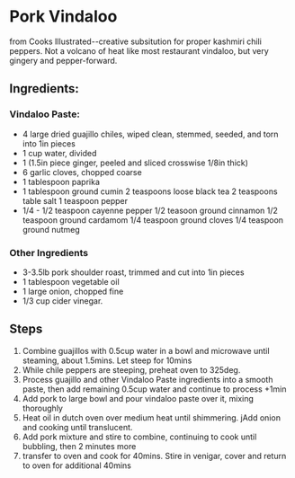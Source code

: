 # Pork Vindaloo

from Cooks Illustrated--creative subsitution for proper kashmiri chili peppers.  Not a volcano of heat like most restaurant vindaloo, but very gingery and pepper-forward.

## Ingredients:

### Vindaloo Paste:
* 4 large dried guajillo chiles, wiped clean, stemmed, seeded, and torn into 1in pieces
* 1 cup water, divided
* 1 (1.5in piece ginger, peeled and sliced crosswise 1/8in thick)
* 6 garlic cloves, chopped coarse
* 1 tablespoon paprika
* 1 tablespoon ground cumin
2 teaspoons loose black tea
2 teaspoons table salt
1 teaspoon pepper
* 1/4 - 1/2 teaspoon cayenne pepper
1/2 teasoon ground cinnamon
1/2 teaspoon ground cardamom
1/4 teaspoon ground cloves
1/4 teaspoon ground nutmeg

### Other Ingredients
* 3-3.5lb pork shoulder roast, trimmed and cut into 1in pieces
* 1 tablespoon vegetable oil
* 1 large onion, chopped fine
* 1/3 cup cider vinegar.

## Steps

1. Combine guajillos with 0.5cup water in a bowl and microwave until steaming, about 1.5mins.  Let steep for 10mins
2. While chile peppers are steeping, preheat oven to 325deg.
3. Process guajillo and other Vindaloo Paste ingredients into a smooth paste, then add remaining 0.5cup water and continue to process +1min
4. Add pork to large bowl and pour vindaloo paste over it, mixing thoroughly
5. Heat oil in dutch oven over medium heat until shimmering.  jAdd onion and cooking until translucent.
6. Add pork mixture and stire to combine, continuing to cook until bubbling, then 2 minutes more
7. transfer to oven and cook for 40mins.  Stire in venigar, cover and return to oven for additional 40mins
